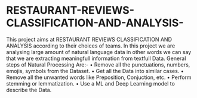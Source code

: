 # RESTAURANT-REVIEWS-CLASSIFICATION-AND-ANALYSIS-
This project aims at RESTAURANT REVIEWS CLASSIFICATION AND ANALYSIS  according to their choices of teams. In this project we are analysing large amount of natural language data in other words we can say that we are extracting meaningfull information from textfull Data.
General steps of Natural Processing Are:-
•	Remove all the punctuations, numbers, emojis, symbols from the Dataset.
•	Get all the Data into similar cases.
•	Remove all the unwanted words like Preposition, Conjuction, etc.
•	Perform stemming or lemmatization.
•	Use a ML and Deep Learning model to describe the Data.

